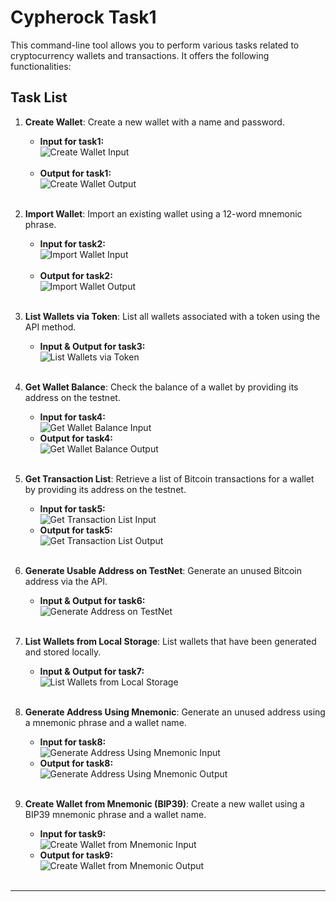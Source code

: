 # Cypherock Task1

This command-line tool allows you to perform various tasks related to cryptocurrency wallets and transactions. It offers the following functionalities:

## Task List

1. **Create Wallet**: Create a new wallet with a name and password.
   - **Input for task1:**<br>
     ![Create Wallet Input](https://github.com/DevSwayam/cypherock_Task1/assets/99035115/cd8b817d-95ce-4aaf-a109-b486efa8a5c7)<br><br>
   - **Output for task1:**<br>
     ![Create Wallet Output](https://github.com/DevSwayam/cypherock_Task1/assets/99035115/0dd1dbbb-7d88-40b3-b8f8-423b299d229c)<br><br>

2. **Import Wallet**: Import an existing wallet using a 12-word mnemonic phrase.
   - **Input for task2:**<br>
     ![Import Wallet Input](https://github.com/DevSwayam/cypherock_Task1/assets/99035115/8d666607-d307-495d-8567-0d2c462b732f)<br><br>
   - **Output for task2:**<br>
     ![Import Wallet Output](https://github.com/DevSwayam/cypherock_Task1/assets/99035115/43dc8c49-4544-4664-84e1-6a7e9ccb68a8)<br><br>

3. **List Wallets via Token**: List all wallets associated with a token using the API method.
   - **Input & Output for task3:**<br>
     ![List Wallets via Token](https://github.com/DevSwayam/cypherock_Task1/assets/99035115/d99293f1-963f-417d-a52a-ccc79a385846)<br><br>

4. **Get Wallet Balance**: Check the balance of a wallet by providing its address on the testnet.
   - **Input for task4:**<br>
     ![Get Wallet Balance Input](https://github.com/DevSwayam/cypherock_Task1/assets/99035115/e678cd99-e9ae-40fc-b086-4b639b744a1b)<br>
   - **Output for task4:**<br>
     ![Get Wallet Balance Output](https://github.com/DevSwayam/cypherock_Task1/assets/99035115/98555b16-925c-46f3-9e3c-e2f09cf212be)<br><br>

5. **Get Transaction List**: Retrieve a list of Bitcoin transactions for a wallet by providing its address on the testnet.
   - **Input for task5:**<br>
     ![Get Transaction List Input](https://github.com/DevSwayam/cypherock_Task1/assets/99035115/4a2e773a-ae8e-4b76-9418-da574b6c17e0)<br>
   - **Output for task5:**<br>
     ![Get Transaction List Output](https://github.com/DevSwayam/cypherock_Task1/assets/99035115/8c9c5265-8ec3-44a9-b7f8-36c7161326b7)<br><br>

6. **Generate Usable Address on TestNet**: Generate an unused Bitcoin address via the API.
   - **Input & Output for task6:**<br>
     ![Generate Address on TestNet](https://github.com/DevSwayam/cypherock_Task1/assets/99035115/d9b81bdf-58f5-4161-8753-ad841079b5ca)<br><br>

7. **List Wallets from Local Storage**: List wallets that have been generated and stored locally.
   - **Input & Output for task7:**<br>
     ![List Wallets from Local Storage](https://github.com/DevSwayam/cypherock_Task1/assets/99035115/922e9974-0d6f-4290-8594-3ca9ee16b03c)<br><br>

8. **Generate Address Using Mnemonic**: Generate an unused address using a mnemonic phrase and a wallet name.
   - **Input for task8:**<br>
     ![Generate Address Using Mnemonic Input](https://github.com/DevSwayam/cypherock_Task1/assets/99035115/ebc44111-43a4-4408-81ac-b6fcaec90bec)<br>
   - **Output for task8:**<br>
     ![Generate Address Using Mnemonic Output](https://github.com/DevSwayam/cypherock_Task1/assets/99035115/be917377-c9d6-4113-8414-87a8341dd117)<br><br>

9. **Create Wallet from Mnemonic (BIP39)**: Create a new wallet using a BIP39 mnemonic phrase and a wallet name.
   - **Input for task9:**<br>
     ![Create Wallet from Mnemonic Input](https://github.com/DevSwayam/cypherock_Task1/assets/99035115/46aae871-4e3a-4308-9588-2fcbdec08a2a)<br>
   - **Output for task9:**<br>
     ![Create Wallet from Mnemonic Output](https://github.com/DevSwayam/cypherock_Task1/assets/99035115/1aa73cac-1298-437e-9ef0-f37b8a0af98f)<br><br>

---

